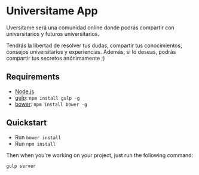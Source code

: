 # Universitame App

Uversítame será una comunidad online donde podrás compartir con universitarios y futuros universitarios.

Tendrás la libertad de resolver tus dudas, compartir tus conocimientos, consejos universitarios y experiencias. Además, si lo deseas, podrás compartir tus secretos anónimamente ;)

## Requirements

  * [Node.js](http://nodejs.org)
  * [gulp](http://gulpjs.com): `npm install gulp -g`
  * [bower](http://bower.io): `npm install bower -g`

## Quickstart

  * Run `bower install` 
  * Run `npm install`
  
Then when you're working on your project, just run the following command:

```bash
gulp server
```

